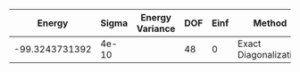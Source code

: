 | Energy         | Sigma | Energy Variance | DOF | Einf | Method                | Reference |
|----------------|-------|-----------------|-----|------|-----------------------|-----------|
| -99.3243731392 | 4e-10 |                 | 48  | 0    | Exact Diagonalization | [paper](https://journals.aps.org/prx/abstract/10.1103/PhysRevX.14.021010) |

